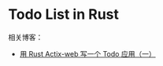 Todo List in Rust
===

相关博客：

- [用 Rust Actix-web 写一个 Todo 应用（一）](https://github.com/qiwihui/blog/issues/105)
